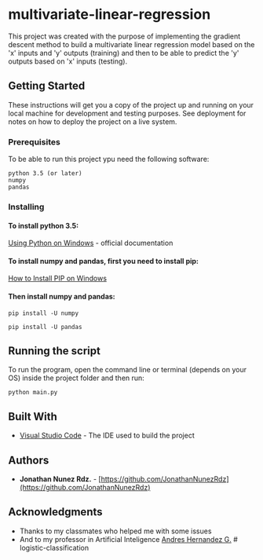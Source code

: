 ﻿# multivariate-linear-regression

This project was created with the purpose of implementing the gradient descent method to build a multivariate linear regression model based on the 'x' inputs and 'y' outputs (training) and then to be able to predict the 'y' outputs based on 'x' inputs (testing).

## Getting Started

These instructions will get you a copy of the project up and running on your local machine for development and testing purposes. See deployment for notes on how to deploy the project on a live system.

### Prerequisites

To be able to run this project ypu need the following software:

```
python 3.5 (or later)
numpy
pandas
```

### Installing

#### To install python 3.5:

[Using Python on Windows](https://docs.python.org/3.5/using/windows.html#installation-steps) - official documentation


#### To install numpy and pandas, first you need to install pip:

[How to Install PIP on Windows](https://www.liquidweb.com/kb/install-pip-windows/)

#### Then install numpy and pandas:

```
pip install -U numpy

pip install -U pandas
```

## Running the script

To run the program, open the command line or terminal (depends on your OS) inside the project folder and then run:

```
python main.py
```


## Built With

* [Visual Studio Code](https://code.visualstudio.com/) - The IDE used to build the project


## Authors

* **Jonathan Nunez Rdz.** - [https://github.com/JonathanNunezRdz](https://github.com/JonathanNunezRdz)

## Acknowledgments

* Thanks to my classmates who helped me with some issues
* And to my professor in Artificial Inteligence [Andres Hernandez G.](https://github.com/andreshernandezg)
#   l o g i s t i c - c l a s s i f i c a t i o n  
 